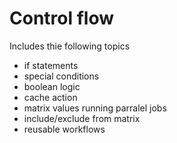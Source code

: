 # Control flow

Includes thie following topics

- if statements
- special conditions
- boolean logic
- cache action
- matrix values running parralel jobs
- include/exclude from matrix
- reusable workflows 
